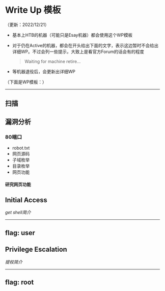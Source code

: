 # Write Up 模板

（更新：2022/12/21）

- 基本上HTB的机器（可能只是Esay机器）都会使用这个WP模板
- 对于仍在Active的机器，都会在开头给出下面的文字，表示这边暂时不会给出详细WP。不过会列一些提示，大致上是看官方Forum的话会有的程度  

    > Waiting for machine retire...  
    
- 等机器退役后，会更新出详细WP



（下面是WP模板：）

---

## 扫描


## 漏洞分析



### 80端口

- robot.txt
- 网页源码
- 子域枚举
- 目录枚举
- 网页功能


#### 研究网页功能



## Initial Access
*get shell简介*

---




## flag: user





## Privilege Escalation
*提权简介*

---




## flag: root
